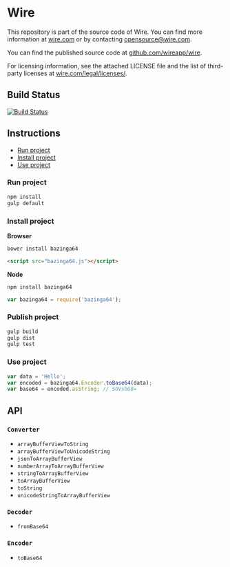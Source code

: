 # Wire

This repository is part of the source code of Wire. You can find more information at [wire.com](https://wire.com) or by contacting opensource@wire.com.

You can find the published source code at [github.com/wireapp/wire](https://github.com/wireapp/wire).

For licensing information, see the attached LICENSE file and the list of third-party licenses at [wire.com/legal/licenses/](https://wire.com/legal/licenses/).

## Build Status

[![Build Status](https://travis-ci.org/wireapp/bazinga64.svg?branch=master)](https://travis-ci.org/wireapp/bazinga64)

## Instructions

- [Run project](#run-project)
- [Install project](#install-project)
- [Use project](#use-project)

### Run project

```bash
npm install
gulp default
```

### Install project

**Browser**

```bash
bower install bazinga64
```

```html
<script src="bazinga64.js"></script>
```

**Node**

```bash
npm install bazinga64
```

```javascript
var bazinga64 = require('bazinga64');
```

### Publish project

```bash
gulp build
gulp dist
gulp test
```

### Use project

```javascript
var data = 'Hello';
var encoded = bazinga64.Encoder.toBase64(data);
var base64 = encoded.asString; // SGVsbG8=
```

## API

### `Converter`

- `arrayBufferViewToString`
- `arrayBufferViewToUnicodeString`
- `jsonToArrayBufferView`
- `numberArrayToArrayBufferView`
- `stringToArrayBufferView`
- `toArrayBufferView`
- `toString`
- `unicodeStringToArrayBufferView`

### `Decoder`

- `fromBase64`

### `Encoder`

- `toBase64`
